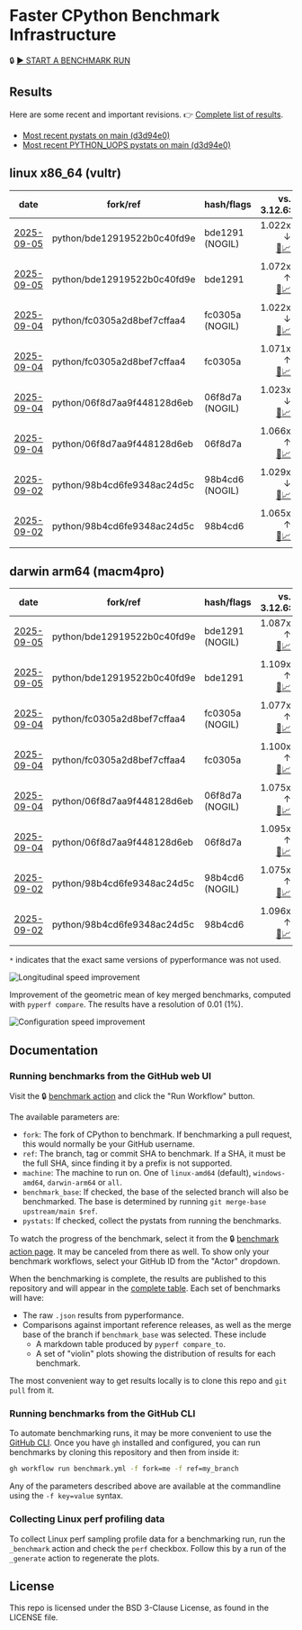 # Faster CPython Benchmark Infrastructure

🔒 [▶️ START A BENCHMARK RUN](../../actions/workflows/benchmark.yml)

## Results

Here are some recent and important revisions. 👉 [Complete list of results](RESULTS.md).

<!-- START table -->
- [Most recent  pystats on main (d3d94e0)](results/bm-20250830-3.15.0a0-d3d94e0/bm-20250830-vultr-x86_64-python-d3d94e0ed715829d9bf9-3.15.0a0-d3d94e0-pystats.md)
- [Most recent PYTHON_UOPS pystats on main (d3d94e0)](results/bm-20250830-3.15.0a0-d3d94e0-PYTHON_UOPS/bm-20250830-vultr-x86_64-python-d3d94e0ed715829d9bf9-3.15.0a0-d3d94e0-pystats.md)

## linux x86_64 (vultr)
| date | fork/ref | hash/flags | vs. 3.12.6: | vs. 3.13.0rc2: | vs. base: |
| --- | --- | --- | ---: | ---: | ---: |
| [2025-09-05](results/bm-20250905-3.15.0a0-bde1291-NOGIL) | python/bde12919522b0c40fd9e | bde1291 (NOGIL) | 1.022x ↓<br>[📄](results/bm-20250905-3.15.0a0-bde1291-NOGIL/bm-20250905-vultr-x86_64-python-bde12919522b0c40fd9e-3.15.0a0-bde1291-vs-3.12.6.md)[📈](results/bm-20250905-3.15.0a0-bde1291-NOGIL/bm-20250905-vultr-x86_64-python-bde12919522b0c40fd9e-3.15.0a0-bde1291-vs-3.12.6.svg) | 1.055x ↓<br>[📄](results/bm-20250905-3.15.0a0-bde1291-NOGIL/bm-20250905-vultr-x86_64-python-bde12919522b0c40fd9e-3.15.0a0-bde1291-vs-3.13.0rc2.md)[📈](results/bm-20250905-3.15.0a0-bde1291-NOGIL/bm-20250905-vultr-x86_64-python-bde12919522b0c40fd9e-3.15.0a0-bde1291-vs-3.13.0rc2.svg) | 1.094x ↓<br>[📄](results/bm-20250905-3.15.0a0-bde1291-NOGIL/bm-20250905-vultr-x86_64-python-bde12919522b0c40fd9e-3.15.0a0-bde1291-vs-base.md)[📈](results/bm-20250905-3.15.0a0-bde1291-NOGIL/bm-20250905-vultr-x86_64-python-bde12919522b0c40fd9e-3.15.0a0-bde1291-vs-base.svg)[🧠](results/bm-20250905-3.15.0a0-bde1291-NOGIL/bm-20250905-vultr-x86_64-python-bde12919522b0c40fd9e-3.15.0a0-bde1291-vs-base-mem.svg) |
| [2025-09-05](results/bm-20250905-3.15.0a0-bde1291) | python/bde12919522b0c40fd9e | bde1291 | 1.072x ↑<br>[📄](results/bm-20250905-3.15.0a0-bde1291/bm-20250905-vultr-x86_64-python-bde12919522b0c40fd9e-3.15.0a0-bde1291-vs-3.12.6.md)[📈](results/bm-20250905-3.15.0a0-bde1291/bm-20250905-vultr-x86_64-python-bde12919522b0c40fd9e-3.15.0a0-bde1291-vs-3.12.6.svg) | 1.036x ↑<br>[📄](results/bm-20250905-3.15.0a0-bde1291/bm-20250905-vultr-x86_64-python-bde12919522b0c40fd9e-3.15.0a0-bde1291-vs-3.13.0rc2.md)[📈](results/bm-20250905-3.15.0a0-bde1291/bm-20250905-vultr-x86_64-python-bde12919522b0c40fd9e-3.15.0a0-bde1291-vs-3.13.0rc2.svg) |  |
| [2025-09-04](results/bm-20250904-3.15.0a0-fc0305a-NOGIL) | python/fc0305a2d8bef7cffaa4 | fc0305a (NOGIL) | 1.022x ↓<br>[📄](results/bm-20250904-3.15.0a0-fc0305a-NOGIL/bm-20250904-vultr-x86_64-python-fc0305a2d8bef7cffaa4-3.15.0a0-fc0305a-vs-3.12.6.md)[📈](results/bm-20250904-3.15.0a0-fc0305a-NOGIL/bm-20250904-vultr-x86_64-python-fc0305a2d8bef7cffaa4-3.15.0a0-fc0305a-vs-3.12.6.svg) | 1.054x ↓<br>[📄](results/bm-20250904-3.15.0a0-fc0305a-NOGIL/bm-20250904-vultr-x86_64-python-fc0305a2d8bef7cffaa4-3.15.0a0-fc0305a-vs-3.13.0rc2.md)[📈](results/bm-20250904-3.15.0a0-fc0305a-NOGIL/bm-20250904-vultr-x86_64-python-fc0305a2d8bef7cffaa4-3.15.0a0-fc0305a-vs-3.13.0rc2.svg) | 1.093x ↓<br>[📄](results/bm-20250904-3.15.0a0-fc0305a-NOGIL/bm-20250904-vultr-x86_64-python-fc0305a2d8bef7cffaa4-3.15.0a0-fc0305a-vs-base.md)[📈](results/bm-20250904-3.15.0a0-fc0305a-NOGIL/bm-20250904-vultr-x86_64-python-fc0305a2d8bef7cffaa4-3.15.0a0-fc0305a-vs-base.svg)[🧠](results/bm-20250904-3.15.0a0-fc0305a-NOGIL/bm-20250904-vultr-x86_64-python-fc0305a2d8bef7cffaa4-3.15.0a0-fc0305a-vs-base-mem.svg) |
| [2025-09-04](results/bm-20250904-3.15.0a0-fc0305a) | python/fc0305a2d8bef7cffaa4 | fc0305a | 1.071x ↑<br>[📄](results/bm-20250904-3.15.0a0-fc0305a/bm-20250904-vultr-x86_64-python-fc0305a2d8bef7cffaa4-3.15.0a0-fc0305a-vs-3.12.6.md)[📈](results/bm-20250904-3.15.0a0-fc0305a/bm-20250904-vultr-x86_64-python-fc0305a2d8bef7cffaa4-3.15.0a0-fc0305a-vs-3.12.6.svg) | 1.036x ↑<br>[📄](results/bm-20250904-3.15.0a0-fc0305a/bm-20250904-vultr-x86_64-python-fc0305a2d8bef7cffaa4-3.15.0a0-fc0305a-vs-3.13.0rc2.md)[📈](results/bm-20250904-3.15.0a0-fc0305a/bm-20250904-vultr-x86_64-python-fc0305a2d8bef7cffaa4-3.15.0a0-fc0305a-vs-3.13.0rc2.svg) |  |
| [2025-09-04](results/bm-20250904-3.15.0a0-06f8d7a-NOGIL) | python/06f8d7aa9f448128d6eb | 06f8d7a (NOGIL) | 1.023x ↓<br>[📄](results/bm-20250904-3.15.0a0-06f8d7a-NOGIL/bm-20250904-vultr-x86_64-python-06f8d7aa9f448128d6eb-3.15.0a0-06f8d7a-vs-3.12.6.md)[📈](results/bm-20250904-3.15.0a0-06f8d7a-NOGIL/bm-20250904-vultr-x86_64-python-06f8d7aa9f448128d6eb-3.15.0a0-06f8d7a-vs-3.12.6.svg) | 1.056x ↓<br>[📄](results/bm-20250904-3.15.0a0-06f8d7a-NOGIL/bm-20250904-vultr-x86_64-python-06f8d7aa9f448128d6eb-3.15.0a0-06f8d7a-vs-3.13.0rc2.md)[📈](results/bm-20250904-3.15.0a0-06f8d7a-NOGIL/bm-20250904-vultr-x86_64-python-06f8d7aa9f448128d6eb-3.15.0a0-06f8d7a-vs-3.13.0rc2.svg) | 1.091x ↓<br>[📄](results/bm-20250904-3.15.0a0-06f8d7a-NOGIL/bm-20250904-vultr-x86_64-python-06f8d7aa9f448128d6eb-3.15.0a0-06f8d7a-vs-base.md)[📈](results/bm-20250904-3.15.0a0-06f8d7a-NOGIL/bm-20250904-vultr-x86_64-python-06f8d7aa9f448128d6eb-3.15.0a0-06f8d7a-vs-base.svg)[🧠](results/bm-20250904-3.15.0a0-06f8d7a-NOGIL/bm-20250904-vultr-x86_64-python-06f8d7aa9f448128d6eb-3.15.0a0-06f8d7a-vs-base-mem.svg) |
| [2025-09-04](results/bm-20250904-3.15.0a0-06f8d7a) | python/06f8d7aa9f448128d6eb | 06f8d7a | 1.066x ↑<br>[📄](results/bm-20250904-3.15.0a0-06f8d7a/bm-20250904-vultr-x86_64-python-06f8d7aa9f448128d6eb-3.15.0a0-06f8d7a-vs-3.12.6.md)[📈](results/bm-20250904-3.15.0a0-06f8d7a/bm-20250904-vultr-x86_64-python-06f8d7aa9f448128d6eb-3.15.0a0-06f8d7a-vs-3.12.6.svg) | 1.031x ↑<br>[📄](results/bm-20250904-3.15.0a0-06f8d7a/bm-20250904-vultr-x86_64-python-06f8d7aa9f448128d6eb-3.15.0a0-06f8d7a-vs-3.13.0rc2.md)[📈](results/bm-20250904-3.15.0a0-06f8d7a/bm-20250904-vultr-x86_64-python-06f8d7aa9f448128d6eb-3.15.0a0-06f8d7a-vs-3.13.0rc2.svg) |  |
| [2025-09-02](results/bm-20250902-3.15.0a0-98b4cd6-NOGIL) | python/98b4cd6fe9348ac24d5c | 98b4cd6 (NOGIL) | 1.029x ↓<br>[📄](results/bm-20250902-3.15.0a0-98b4cd6-NOGIL/bm-20250902-vultr-x86_64-python-98b4cd6fe9348ac24d5c-3.15.0a0-98b4cd6-vs-3.12.6.md)[📈](results/bm-20250902-3.15.0a0-98b4cd6-NOGIL/bm-20250902-vultr-x86_64-python-98b4cd6fe9348ac24d5c-3.15.0a0-98b4cd6-vs-3.12.6.svg) | 1.061x ↓<br>[📄](results/bm-20250902-3.15.0a0-98b4cd6-NOGIL/bm-20250902-vultr-x86_64-python-98b4cd6fe9348ac24d5c-3.15.0a0-98b4cd6-vs-3.13.0rc2.md)[📈](results/bm-20250902-3.15.0a0-98b4cd6-NOGIL/bm-20250902-vultr-x86_64-python-98b4cd6fe9348ac24d5c-3.15.0a0-98b4cd6-vs-3.13.0rc2.svg) | 1.094x ↓<br>[📄](results/bm-20250902-3.15.0a0-98b4cd6-NOGIL/bm-20250902-vultr-x86_64-python-98b4cd6fe9348ac24d5c-3.15.0a0-98b4cd6-vs-base.md)[📈](results/bm-20250902-3.15.0a0-98b4cd6-NOGIL/bm-20250902-vultr-x86_64-python-98b4cd6fe9348ac24d5c-3.15.0a0-98b4cd6-vs-base.svg)[🧠](results/bm-20250902-3.15.0a0-98b4cd6-NOGIL/bm-20250902-vultr-x86_64-python-98b4cd6fe9348ac24d5c-3.15.0a0-98b4cd6-vs-base-mem.svg) |
| [2025-09-02](results/bm-20250902-3.15.0a0-98b4cd6) | python/98b4cd6fe9348ac24d5c | 98b4cd6 | 1.065x ↑<br>[📄](results/bm-20250902-3.15.0a0-98b4cd6/bm-20250902-vultr-x86_64-python-98b4cd6fe9348ac24d5c-3.15.0a0-98b4cd6-vs-3.12.6.md)[📈](results/bm-20250902-3.15.0a0-98b4cd6/bm-20250902-vultr-x86_64-python-98b4cd6fe9348ac24d5c-3.15.0a0-98b4cd6-vs-3.12.6.svg) | 1.029x ↑<br>[📄](results/bm-20250902-3.15.0a0-98b4cd6/bm-20250902-vultr-x86_64-python-98b4cd6fe9348ac24d5c-3.15.0a0-98b4cd6-vs-3.13.0rc2.md)[📈](results/bm-20250902-3.15.0a0-98b4cd6/bm-20250902-vultr-x86_64-python-98b4cd6fe9348ac24d5c-3.15.0a0-98b4cd6-vs-3.13.0rc2.svg) |  |

## darwin arm64 (macm4pro)
| date | fork/ref | hash/flags | vs. 3.12.6: | vs. 3.13.0rc2: | vs. base: |
| --- | --- | --- | ---: | ---: | ---: |
| [2025-09-05](results/bm-20250905-3.15.0a0-bde1291-NOGIL) | python/bde12919522b0c40fd9e | bde1291 (NOGIL) | 1.087x ↑<br>[📄](results/bm-20250905-3.15.0a0-bde1291-NOGIL/bm-20250905-macm4pro-arm64-python-bde12919522b0c40fd9e-3.15.0a0-bde1291-vs-3.12.6.md)[📈](results/bm-20250905-3.15.0a0-bde1291-NOGIL/bm-20250905-macm4pro-arm64-python-bde12919522b0c40fd9e-3.15.0a0-bde1291-vs-3.12.6.svg) | 1.009x ↑<br>[📄](results/bm-20250905-3.15.0a0-bde1291-NOGIL/bm-20250905-macm4pro-arm64-python-bde12919522b0c40fd9e-3.15.0a0-bde1291-vs-3.13.0rc2.md)[📈](results/bm-20250905-3.15.0a0-bde1291-NOGIL/bm-20250905-macm4pro-arm64-python-bde12919522b0c40fd9e-3.15.0a0-bde1291-vs-3.13.0rc2.svg) | 1.022x ↓<br>[📄](results/bm-20250905-3.15.0a0-bde1291-NOGIL/bm-20250905-macm4pro-arm64-python-bde12919522b0c40fd9e-3.15.0a0-bde1291-vs-base.md)[📈](results/bm-20250905-3.15.0a0-bde1291-NOGIL/bm-20250905-macm4pro-arm64-python-bde12919522b0c40fd9e-3.15.0a0-bde1291-vs-base.svg)[🧠](results/bm-20250905-3.15.0a0-bde1291-NOGIL/bm-20250905-macm4pro-arm64-python-bde12919522b0c40fd9e-3.15.0a0-bde1291-vs-base-mem.svg) |
| [2025-09-05](results/bm-20250905-3.15.0a0-bde1291) | python/bde12919522b0c40fd9e | bde1291 | 1.109x ↑<br>[📄](results/bm-20250905-3.15.0a0-bde1291/bm-20250905-macm4pro-arm64-python-bde12919522b0c40fd9e-3.15.0a0-bde1291-vs-3.12.6.md)[📈](results/bm-20250905-3.15.0a0-bde1291/bm-20250905-macm4pro-arm64-python-bde12919522b0c40fd9e-3.15.0a0-bde1291-vs-3.12.6.svg) | 1.029x ↑<br>[📄](results/bm-20250905-3.15.0a0-bde1291/bm-20250905-macm4pro-arm64-python-bde12919522b0c40fd9e-3.15.0a0-bde1291-vs-3.13.0rc2.md)[📈](results/bm-20250905-3.15.0a0-bde1291/bm-20250905-macm4pro-arm64-python-bde12919522b0c40fd9e-3.15.0a0-bde1291-vs-3.13.0rc2.svg) |  |
| [2025-09-04](results/bm-20250904-3.15.0a0-fc0305a-NOGIL) | python/fc0305a2d8bef7cffaa4 | fc0305a (NOGIL) | 1.077x ↑<br>[📄](results/bm-20250904-3.15.0a0-fc0305a-NOGIL/bm-20250904-macm4pro-arm64-python-fc0305a2d8bef7cffaa4-3.15.0a0-fc0305a-vs-3.12.6.md)[📈](results/bm-20250904-3.15.0a0-fc0305a-NOGIL/bm-20250904-macm4pro-arm64-python-fc0305a2d8bef7cffaa4-3.15.0a0-fc0305a-vs-3.12.6.svg) | 1.001x ↓<br>[📄](results/bm-20250904-3.15.0a0-fc0305a-NOGIL/bm-20250904-macm4pro-arm64-python-fc0305a2d8bef7cffaa4-3.15.0a0-fc0305a-vs-3.13.0rc2.md)[📈](results/bm-20250904-3.15.0a0-fc0305a-NOGIL/bm-20250904-macm4pro-arm64-python-fc0305a2d8bef7cffaa4-3.15.0a0-fc0305a-vs-3.13.0rc2.svg) | 1.022x ↓<br>[📄](results/bm-20250904-3.15.0a0-fc0305a-NOGIL/bm-20250904-macm4pro-arm64-python-fc0305a2d8bef7cffaa4-3.15.0a0-fc0305a-vs-base.md)[📈](results/bm-20250904-3.15.0a0-fc0305a-NOGIL/bm-20250904-macm4pro-arm64-python-fc0305a2d8bef7cffaa4-3.15.0a0-fc0305a-vs-base.svg)[🧠](results/bm-20250904-3.15.0a0-fc0305a-NOGIL/bm-20250904-macm4pro-arm64-python-fc0305a2d8bef7cffaa4-3.15.0a0-fc0305a-vs-base-mem.svg) |
| [2025-09-04](results/bm-20250904-3.15.0a0-fc0305a) | python/fc0305a2d8bef7cffaa4 | fc0305a | 1.100x ↑<br>[📄](results/bm-20250904-3.15.0a0-fc0305a/bm-20250904-macm4pro-arm64-python-fc0305a2d8bef7cffaa4-3.15.0a0-fc0305a-vs-3.12.6.md)[📈](results/bm-20250904-3.15.0a0-fc0305a/bm-20250904-macm4pro-arm64-python-fc0305a2d8bef7cffaa4-3.15.0a0-fc0305a-vs-3.12.6.svg) | 1.021x ↑<br>[📄](results/bm-20250904-3.15.0a0-fc0305a/bm-20250904-macm4pro-arm64-python-fc0305a2d8bef7cffaa4-3.15.0a0-fc0305a-vs-3.13.0rc2.md)[📈](results/bm-20250904-3.15.0a0-fc0305a/bm-20250904-macm4pro-arm64-python-fc0305a2d8bef7cffaa4-3.15.0a0-fc0305a-vs-3.13.0rc2.svg) |  |
| [2025-09-04](results/bm-20250904-3.15.0a0-06f8d7a-NOGIL) | python/06f8d7aa9f448128d6eb | 06f8d7a (NOGIL) | 1.075x ↑<br>[📄](results/bm-20250904-3.15.0a0-06f8d7a-NOGIL/bm-20250904-macm4pro-arm64-python-06f8d7aa9f448128d6eb-3.15.0a0-06f8d7a-vs-3.12.6.md)[📈](results/bm-20250904-3.15.0a0-06f8d7a-NOGIL/bm-20250904-macm4pro-arm64-python-06f8d7aa9f448128d6eb-3.15.0a0-06f8d7a-vs-3.12.6.svg) | 1.003x ↓<br>[📄](results/bm-20250904-3.15.0a0-06f8d7a-NOGIL/bm-20250904-macm4pro-arm64-python-06f8d7aa9f448128d6eb-3.15.0a0-06f8d7a-vs-3.13.0rc2.md)[📈](results/bm-20250904-3.15.0a0-06f8d7a-NOGIL/bm-20250904-macm4pro-arm64-python-06f8d7aa9f448128d6eb-3.15.0a0-06f8d7a-vs-3.13.0rc2.svg) | 1.021x ↓<br>[📄](results/bm-20250904-3.15.0a0-06f8d7a-NOGIL/bm-20250904-macm4pro-arm64-python-06f8d7aa9f448128d6eb-3.15.0a0-06f8d7a-vs-base.md)[📈](results/bm-20250904-3.15.0a0-06f8d7a-NOGIL/bm-20250904-macm4pro-arm64-python-06f8d7aa9f448128d6eb-3.15.0a0-06f8d7a-vs-base.svg)[🧠](results/bm-20250904-3.15.0a0-06f8d7a-NOGIL/bm-20250904-macm4pro-arm64-python-06f8d7aa9f448128d6eb-3.15.0a0-06f8d7a-vs-base-mem.svg) |
| [2025-09-04](results/bm-20250904-3.15.0a0-06f8d7a) | python/06f8d7aa9f448128d6eb | 06f8d7a | 1.095x ↑<br>[📄](results/bm-20250904-3.15.0a0-06f8d7a/bm-20250904-macm4pro-arm64-python-06f8d7aa9f448128d6eb-3.15.0a0-06f8d7a-vs-3.12.6.md)[📈](results/bm-20250904-3.15.0a0-06f8d7a/bm-20250904-macm4pro-arm64-python-06f8d7aa9f448128d6eb-3.15.0a0-06f8d7a-vs-3.12.6.svg) | 1.016x ↑<br>[📄](results/bm-20250904-3.15.0a0-06f8d7a/bm-20250904-macm4pro-arm64-python-06f8d7aa9f448128d6eb-3.15.0a0-06f8d7a-vs-3.13.0rc2.md)[📈](results/bm-20250904-3.15.0a0-06f8d7a/bm-20250904-macm4pro-arm64-python-06f8d7aa9f448128d6eb-3.15.0a0-06f8d7a-vs-3.13.0rc2.svg) |  |
| [2025-09-02](results/bm-20250902-3.15.0a0-98b4cd6-NOGIL) | python/98b4cd6fe9348ac24d5c | 98b4cd6 (NOGIL) | 1.075x ↑<br>[📄](results/bm-20250902-3.15.0a0-98b4cd6-NOGIL/bm-20250902-macm4pro-arm64-python-98b4cd6fe9348ac24d5c-3.15.0a0-98b4cd6-vs-3.12.6.md)[📈](results/bm-20250902-3.15.0a0-98b4cd6-NOGIL/bm-20250902-macm4pro-arm64-python-98b4cd6fe9348ac24d5c-3.15.0a0-98b4cd6-vs-3.12.6.svg) | 1.003x ↓<br>[📄](results/bm-20250902-3.15.0a0-98b4cd6-NOGIL/bm-20250902-macm4pro-arm64-python-98b4cd6fe9348ac24d5c-3.15.0a0-98b4cd6-vs-3.13.0rc2.md)[📈](results/bm-20250902-3.15.0a0-98b4cd6-NOGIL/bm-20250902-macm4pro-arm64-python-98b4cd6fe9348ac24d5c-3.15.0a0-98b4cd6-vs-3.13.0rc2.svg) | 1.022x ↓<br>[📄](results/bm-20250902-3.15.0a0-98b4cd6-NOGIL/bm-20250902-macm4pro-arm64-python-98b4cd6fe9348ac24d5c-3.15.0a0-98b4cd6-vs-base.md)[📈](results/bm-20250902-3.15.0a0-98b4cd6-NOGIL/bm-20250902-macm4pro-arm64-python-98b4cd6fe9348ac24d5c-3.15.0a0-98b4cd6-vs-base.svg)[🧠](results/bm-20250902-3.15.0a0-98b4cd6-NOGIL/bm-20250902-macm4pro-arm64-python-98b4cd6fe9348ac24d5c-3.15.0a0-98b4cd6-vs-base-mem.svg) |
| [2025-09-02](results/bm-20250902-3.15.0a0-98b4cd6) | python/98b4cd6fe9348ac24d5c | 98b4cd6 | 1.096x ↑<br>[📄](results/bm-20250902-3.15.0a0-98b4cd6/bm-20250902-macm4pro-arm64-python-98b4cd6fe9348ac24d5c-3.15.0a0-98b4cd6-vs-3.12.6.md)[📈](results/bm-20250902-3.15.0a0-98b4cd6/bm-20250902-macm4pro-arm64-python-98b4cd6fe9348ac24d5c-3.15.0a0-98b4cd6-vs-3.12.6.svg) | 1.017x ↑<br>[📄](results/bm-20250902-3.15.0a0-98b4cd6/bm-20250902-macm4pro-arm64-python-98b4cd6fe9348ac24d5c-3.15.0a0-98b4cd6-vs-3.13.0rc2.md)[📈](results/bm-20250902-3.15.0a0-98b4cd6/bm-20250902-macm4pro-arm64-python-98b4cd6fe9348ac24d5c-3.15.0a0-98b4cd6-vs-3.13.0rc2.svg) |  |


<!-- END table -->

`*` indicates that the exact same versions of pyperformance was not used.

![Longitudinal speed improvement](/longitudinal.svg)

Improvement of the geometric mean of key merged benchmarks, computed with `pyperf compare`.
The results have a resolution of 0.01 (1%).

![Configuration speed improvement](/configs.svg)

## Documentation

### Running benchmarks from the GitHub web UI

Visit the 🔒 [benchmark action](../../actions/workflows/benchmark.yml) and click the "Run Workflow" button.

The available parameters are:

- `fork`: The fork of CPython to benchmark.
  If benchmarking a pull request, this would normally be your GitHub username.
- `ref`: The branch, tag or commit SHA to benchmark.
  If a SHA, it must be the full SHA, since finding it by a prefix is not supported.
- `machine`: The machine to run on.
  One of `linux-amd64` (default), `windows-amd64`, `darwin-arm64` or `all`.
- `benchmark_base`: If checked, the base of the selected branch will also be benchmarked.
  The base is determined by running `git merge-base upstream/main $ref`.
- `pystats`: If checked, collect the pystats from running the benchmarks.

To watch the progress of the benchmark, select it from the 🔒 [benchmark action page](../../actions/workflows/benchmark.yml).
It may be canceled from there as well.
To show only your benchmark workflows, select your GitHub ID from the "Actor" dropdown.

When the benchmarking is complete, the results are published to this repository and will appear in the [complete table](RESULTS.md).
Each set of benchmarks will have:

- The raw `.json` results from pyperformance.
- Comparisons against important reference releases, as well as the merge base of the branch if `benchmark_base` was selected. These include
  - A markdown table produced by `pyperf compare_to`.
  - A set of "violin" plots showing the distribution of results for each benchmark.

The most convenient way to get results locally is to clone this repo and `git pull` from it.

### Running benchmarks from the GitHub CLI

To automate benchmarking runs, it may be more convenient to use the [GitHub CLI](https://cli.github.com/).
Once you have `gh` installed and configured, you can run benchmarks by cloning this repository and then from inside it:

```bash session
gh workflow run benchmark.yml -f fork=me -f ref=my_branch
```

Any of the parameters described above are available at the commandline using the `-f key=value` syntax.

### Collecting Linux perf profiling data

To collect Linux perf sampling profile data for a benchmarking run, run the `_benchmark` action and check the `perf` checkbox.
Follow this by a run of the `_generate` action to regenerate the plots.

## License

This repo is licensed under the BSD 3-Clause License, as found in the LICENSE file.
